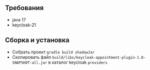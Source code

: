 ## Требования

* java 17
* keycloak-21

## Сборка и установка

* Собрать проект ```gradle build shadowJar```
* Скопировать файл ```build/libs/keycloak-appointment-plugin-1.0-SNAPSHOT-all.jar``` в каталог keycloak ```providers```